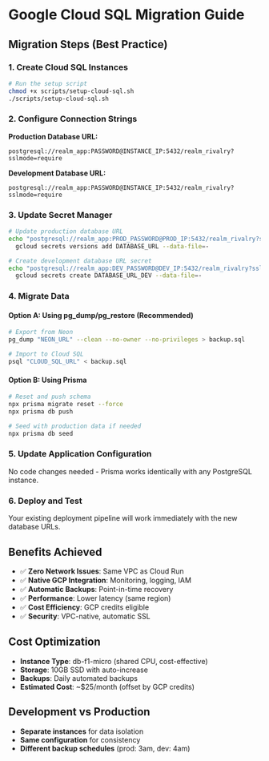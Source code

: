 # Google Cloud SQL Migration Guide

## Migration Steps (Best Practice)

### 1. Create Cloud SQL Instances
```bash
# Run the setup script
chmod +x scripts/setup-cloud-sql.sh
./scripts/setup-cloud-sql.sh
```

### 2. Configure Connection Strings

**Production Database URL:**
```
postgresql://realm_app:PASSWORD@INSTANCE_IP:5432/realm_rivalry?sslmode=require
```

**Development Database URL:**
```
postgresql://realm_app:PASSWORD@INSTANCE_IP:5432/realm_rivalry?sslmode=require
```

### 3. Update Secret Manager

```bash
# Update production database URL
echo "postgresql://realm_app:PROD_PASSWORD@PROD_IP:5432/realm_rivalry?sslmode=require" | \
  gcloud secrets versions add DATABASE_URL --data-file=-

# Create development database URL secret
echo "postgresql://realm_app:DEV_PASSWORD@DEV_IP:5432/realm_rivalry?sslmode=require" | \
  gcloud secrets create DATABASE_URL_DEV --data-file=-
```

### 4. Migrate Data

#### Option A: Using pg_dump/pg_restore (Recommended)
```bash
# Export from Neon
pg_dump "NEON_URL" --clean --no-owner --no-privileges > backup.sql

# Import to Cloud SQL
psql "CLOUD_SQL_URL" < backup.sql
```

#### Option B: Using Prisma
```bash
# Reset and push schema
npx prisma migrate reset --force
npx prisma db push

# Seed with production data if needed
npx prisma db seed
```

### 5. Update Application Configuration

No code changes needed - Prisma works identically with any PostgreSQL instance.

### 6. Deploy and Test

Your existing deployment pipeline will work immediately with the new database URLs.

## Benefits Achieved

- ✅ **Zero Network Issues**: Same VPC as Cloud Run
- ✅ **Native GCP Integration**: Monitoring, logging, IAM
- ✅ **Automatic Backups**: Point-in-time recovery
- ✅ **Performance**: Lower latency (same region)
- ✅ **Cost Efficiency**: GCP credits eligible
- ✅ **Security**: VPC-native, automatic SSL

## Cost Optimization

- **Instance Type**: db-f1-micro (shared CPU, cost-effective)
- **Storage**: 10GB SSD with auto-increase
- **Backups**: Daily automated backups
- **Estimated Cost**: ~$25/month (offset by GCP credits)

## Development vs Production

- **Separate instances** for data isolation
- **Same configuration** for consistency
- **Different backup schedules** (prod: 3am, dev: 4am)